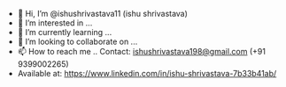 - 👋 Hi, I’m @ishushrivastava11 (ishu shrivastava)
- 👀 I’m interested in ...
- 🌱 I’m currently learning ...
- 💞️ I’m looking to collaborate on ...
- 📫 How to reach me .. Contact: ishushrivastava198@gmail.com (+91 9399002265)
- Available at: https://www.linkedin.com/in/ishu-shrivastava-7b33b41ab/ 

<!---
ishushrivastava11/ishushrivastava11 is a ✨ special ✨ repository because its `README.md` (this file) appears on your GitHub profile.
You can click the Preview link to take a look at your changes.
--->

